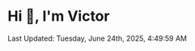 <h1>Hi 👋, I'm Victor </h1>

<!--RECENT_ACTIVITY:start-->
<!--RECENT_ACTIVITY:end-->

<!--RECENT_ACTIVITY:last_update-->
Last Updated: Tuesday, June 24th, 2025, 4:49:59 AM
<!--RECENT_ACTIVITY:last_update_end-->
